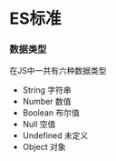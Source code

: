 # ES标准

### 数据类型

在JS中一共有六种数据类型

- String 字符串
- Number 数值
- Boolean 布尔值
- Null 空值
- Undefined 未定义
- Object 对象



